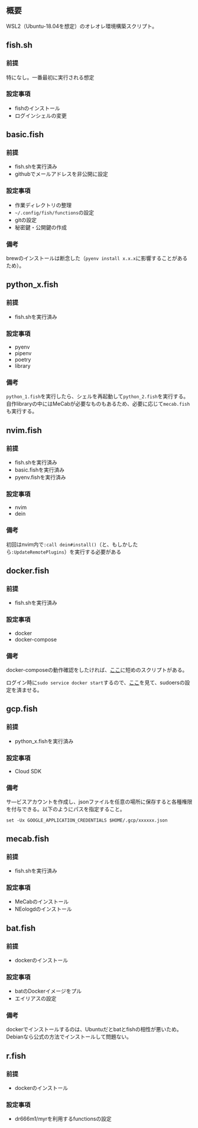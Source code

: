 ## 概要
WSL2（Ubuntu-18.04を想定）のオレオレ環境構築スクリプト。

## fish.sh
### 前提
特になし。一番最初に実行される想定

### 設定事項
- fishのインストール
- ログインシェルの変更

## basic.fish
### 前提
- fish.shを実行済み
- githubでメールアドレスを非公開に設定

### 設定事項
- 作業ディレクトリの整理
- `~/.config/fish/functions`の設定
- gitの設定
- 秘密鍵・公開鍵の作成

### 備考
brewのインストールは断念した（`pyenv install x.x.x`に影響することがあるため）。

## python_x.fish
### 前提
- fish.shを実行済み

### 設定事項
- pyenv
- pipenv
- poetry
- library

### 備考
`python_1.fish`を実行したら、シェルを再起動して`python_2.fish`を実行する。
自作libraryの中にはMeCabが必要なものもあるため、必要に応じて`mecab.fish`も実行する。

## nvim.fish
### 前提
- fish.shを実行済み
- basic.fishを実行済み
- pyenv.fishを実行済み

### 設定事項
- nvim
- dein

### 備考
初回はnvim内で`:call dein#install()`（と、もしかしたら`:UpdateRemotePlugins`）を実行する必要がある

## docker.fish
### 前提
- fish.shを実行済み

### 設定事項
- docker
- docker-compose

### 備考
docker-composeの動作確認をしたければ、[ここ](https://docs.docker.com/compose/gettingstarted/)に短めのスクリプトがある。

ログイン時に`sudo service docker start`するので、[ここ](https://qiita.com/RyodoTanaka/items/e9b15d579d17651650b7)を見て、sudoersの設定を済ませる。

## gcp.fish
### 前提
- python_x.fishを実行済み

### 設定事項
- Cloud SDK

### 備考
サ―ビスアカウントを作成し、jsonファイルを任意の場所に保存すると各種権限を付与できる。以下のようにパスを指定すること。
```
set -Ux GOOGLE_APPLICATION_CREDENTIALS $HOME/.gcp/xxxxxx.json
```

## mecab.fish
### 前提
- fish.shを実行済み

### 設定事項
- MeCabのインストール
- NEologdのインストール

## bat.fish
### 前提
- dockerのインストール

### 設定事項
- batのDockerイメージをプル
- エイリアスの設定

### 備考
dockerでインストールするのは、Ubuntuだとbatとfishの相性が悪いため。Debianなら公式の方法でインストールして問題ない。

## r.fish
### 前提
- dockerのインストール
### 設定事項
- dr666m1/myrを利用するfunctionsの設定
